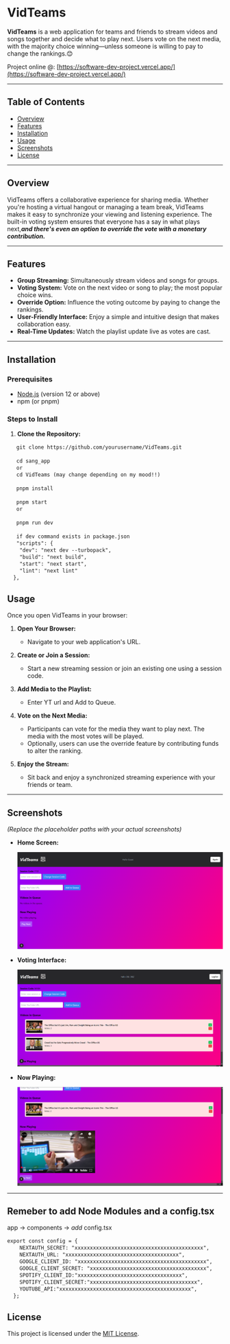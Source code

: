 # VidTeams

**VidTeams** is a web application for teams and friends to stream videos and songs together and decide what to play next. Users vote on the next media, with the majority choice winning—unless someone is willing to pay to change the rankings.😊

Project online @: [https://software-dev-project.vercel.app/](https://software-dev-project.vercel.app/)

---

## Table of Contents

- [Overview](#overview)
- [Features](#features)
- [Installation](#installation)
- [Usage](#usage)
- [Screenshots](#screenshots)
- [License](#license)

---

## Overview

VidTeams offers a collaborative experience for sharing media. Whether you're hosting a virtual hangout or managing a team break, VidTeams makes it easy to synchronize your viewing and listening experience. The built-in voting system ensures that everyone has a say in what plays next,<i><b>and there's even an option to override the vote with a monetary contribution.</b></i>

---

## Features

- **Group Streaming:** Simultaneously stream videos and songs for groups.
- **Voting System:** Vote on the next video or song to play; the most popular choice wins.
- **Override Option:** Influence the voting outcome by paying to change the rankings.
- **User-Friendly Interface:** Enjoy a simple and intuitive design that makes collaboration easy.
- **Real-Time Updates:** Watch the playlist update live as votes are cast.

---

## Installation

### Prerequisites

- [Node.js](https://nodejs.org/) (version 12 or above)
- npm (or pnpm)

### Steps to Install

1. **Clone the Repository:**
```
   git clone https://github.com/yourusername/VidTeams.git

   cd sang_app
   or
   cd VidTeams (may change depending on my mood!!)
   
   pnpm install

   pnpm start 
   or

   pnpm run dev

   if dev command exists in package.json
   "scripts": {
    "dev": "next dev --turbopack",
    "build": "next build",
    "start": "next start",
    "lint": "next lint"
  },

```


## Usage

Once you open VidTeams in your browser:

1. **Open Your Browser:**
   - Navigate to your web application's URL.

2. **Create or Join a Session:**
   - Start a new streaming session or join an existing one using a session code.

3. **Add Media to the Playlist:**
   - Enter YT url and Add to Queue.

4. **Vote on the Next Media:**
   - Participants can vote for the media they want to play next. The media with the most votes will be played.
   - Optionally, users can use the override feature by contributing funds to alter the ranking.

5. **Enjoy the Stream:**
   - Sit back and enjoy a synchronized streaming experience with your friends or team.

---

## Screenshots

*(Replace the placeholder paths with your actual screenshots)*

- **Home Screen:**
  
  ![Home Screen](./screenshots/home-screen.png)


- **Voting Interface:**
  
  ![Voting Interface](./screenshots/voting-interface.png)

- **Now Playing:**
  
  ![Now Playing](./screenshots/now-playing.png)

---
## Remeber to add Node Modules and a config.tsx

app -> components -> <i>add </i> config.tsx

```
export const config = {
    NEXTAUTH_SECRET: "xxxxxxxxxxxxxxxxxxxxxxxxxxxxxxxxxxxxxxxxxx",
    NEXTAUTH_URL: "xxxxxxxxxxxxxxxxxxxxxxxxxxxxxxxxxxxxx",
    GOOGLE_CLIENT_ID: "xxxxxxxxxxxxxxxxxxxxxxxxxxxxxxxxxxxxxxxxxx",
    GOOGLE_CLIENT_SECRET: "xxxxxxxxxxxxxxxxxxxxxxxxxxxxxxxxxxxxxx",
    SPOTIFY_CLIENT_ID:"xxxxxxxxxxxxxxxxxxxxxxxxxxxxxxxxxx",
    SPOTIFY_CLIENT_SECRET:"xxxxxxxxxxxxxxxxxxxxxxxxxxxxxxxxxxx",
    YOUTUBE_API:"xxxxxxxxxxxxxxxxxxxxxxxxxxxxxxxxxxxxxxxxxxx",
  };
```


## License

This project is licensed under the [MIT License](LICENSE).